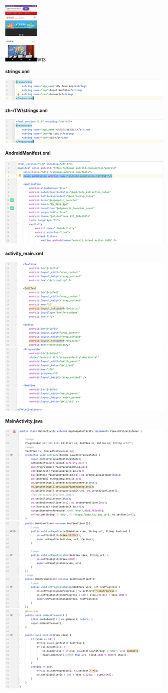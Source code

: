 <img src="./img/appUI.png" width=20% />W13

#### strings.xml
![](./img/strings.png)

#### zh-rTW\strings.xml
![](./img/TWstrings.png)

#### AndroidManifest.xml
![](./img/android.png)

#### activity_main.xml
![](./img/activitymain.png)
![](./img/activitymain2.png)

#### MainActivity.java
![](./img/mainactivity.png)
![](./img/mainactivity2.png)
![](./img/mainactivity3.png)